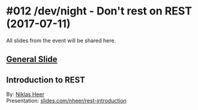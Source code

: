 # #012 /dev/night - Don't rest on REST (2017-07-11)

All slides from the event will be shared here.

## [General Slide](http://slides.com/nheer/devnight-welcome#/)

## Introduction to REST
By: [Niklas Heer](https://github.com/niklas-heer) </br>
Presentation: [slides.com/nheer/rest-introduction](http://slides.com/nheer/rest-introduction#/)
